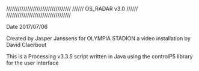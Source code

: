 //////////////////////////////////
//////     OS_RADAR v3.0    //////
//////////////////////////////////

Date 2017/07/06

Created by Jasper Janssens for OLYMPIA STADION
a video installation by David Claerbout

This is a Processing v3.3.5 script written in Java
using the controlP5 library for the user interface
